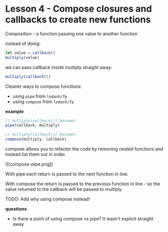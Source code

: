 # Lesson 4 - Compose closures and callbacks to create new functions

Composition - a function passing one value to another function

instead of doing:

```javascript
let value = callback()
multiply(value)
```

we can pass callback inside multiply straight away:

```javascript
multiply(callback())
```

Cleaner ways to compose functions:

- using `pipe` from `lodash/fp`
- using `compose` from `lodash/fp`

**example**

```javascript
// multiply(callback()) becomes
pipe(callback, multiply)
```

```javascript
// multiply(callback()) becomes
compose(multiply, callback)
```

compose allows you to refactor the code by removing nested functions and instead list them out in order.

![[compose-pipe.png]]

With pipe each return is passed to the next function in line. 

With compose the return is passed to the previous function in line - so the value returned to the callback will be passed to multiply.

TODO: Add why using compose instead!


**questions**

- Is there a point of using compose vs pipe? It wasn't explicit straight away
